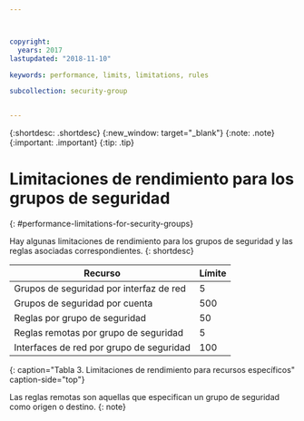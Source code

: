 ```yaml
---



copyright:
  years: 2017
lastupdated: "2018-11-10"

keywords: performance, limits, limitations, rules

subcollection: security-group


---
```


{:shortdesc: .shortdesc}
{:new_window: target="_blank"}
{:note: .note}
{:important: .important}
{:tip: .tip}

# Limitaciones de rendimiento para los grupos de seguridad
{: #performance-limitations-for-security-groups}

Hay algunas limitaciones de rendimiento para los grupos de seguridad y las reglas asociadas correspondientes.
{: shortdesc}

| Recurso                                                  | Límite                                               |
| --------------------------------------------------------- | --------------------------------------------------- |
| Grupos de seguridad por interfaz de red                     | 5                                                   |
| Grupos de seguridad por cuenta                               | 500                                                 |
| Reglas por grupo de seguridad                                  | 50                                                  |
| Reglas remotas por grupo de seguridad                           | 5                                                   |
| Interfaces de red por grupo de seguridad                     | 100                                                  |
{: caption="Tabla 3. Limitaciones de rendimiento para recursos específicos" caption-side="top"}

Las reglas remotas son aquellas que especifican un grupo de seguridad como origen o destino.
{: note}
